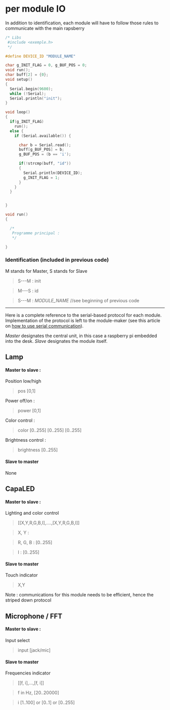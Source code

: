 # per module IO
In addition to identification, each module will have to follow those rules to communicate with the main rapsberry

```C
/* Libs 
 #include <exemple.h>
 */

#define DEVICE_ID "MODULE_NAME"

char g_INIT_FLAG = 0, g_BUF_POS = 0;
void run();
char buff[2] = {0};
void setup()
{
  Serial.begin(9600);
  while (!Serial);
  Serial.println("init");
}

void loop()
{
  if(g_INIT_FLAG)
    run();
  else {
    if (Serial.available()) {

      char b = Serial.read();
      buff[g_BUF_POS] = b;    
      g_BUF_POS = (b == 'i');

      if(!strcmp(buff, "id"))
      {
        Serial.println(DEVICE_ID);
        g_INIT_FLAG = 1;
      }
    }
  }


} 

void run()
{

  /* 
   Programme principal : 
   */

}

```


### Identification (included in previous code)

M stands for Master, S stands for Slave

> S---M : init

> M---S : id

> S---M : *MODULE_NAME* //see beginning of previous code

------------------------------

Here is a complete reference to the serial-based protocol for each module. Implementation of the protocol is left to the module-maker (see this article on [how to use serial communication](https://arduinobasics.blogspot.fr/2012/07/arduino-basics-simple-arduino-serial.html)).

*Master* designates the central unit, in this case a raspberry pi embedded into the desk.
*Slave* designates the module itself.

## Lamp

#### Master to slave : 

Position low/high
> pos [0,1]

Power off/on : 
> power [0,1]

Color control : 
> color [0..255] [0..255] [0..255]

Brightness control : 
> brightness [0..255]

#### Slave to master

None

## CapaLED

#### Master to slave : 

Lighting and color control
> [[X,Y,R,G,B,I],....,[X,Y,R,G,B,I]]

> X, Y :

> R, G, B : [0..255]

> I : [0..255]

#### Slave to master

Touch indicator
> X,Y

Note : communications for this module needs to be efficient, hence the striped down protocol

## Microphone / FFT

#### Master to slave : 

Input select
> input [jack/mic]

#### Slave to master

Frequencies indicator
> [[f, i],...,[f, i]]

> f in Hz, [20..20000]

> i [1..100] or [0..1] or [0..255]



